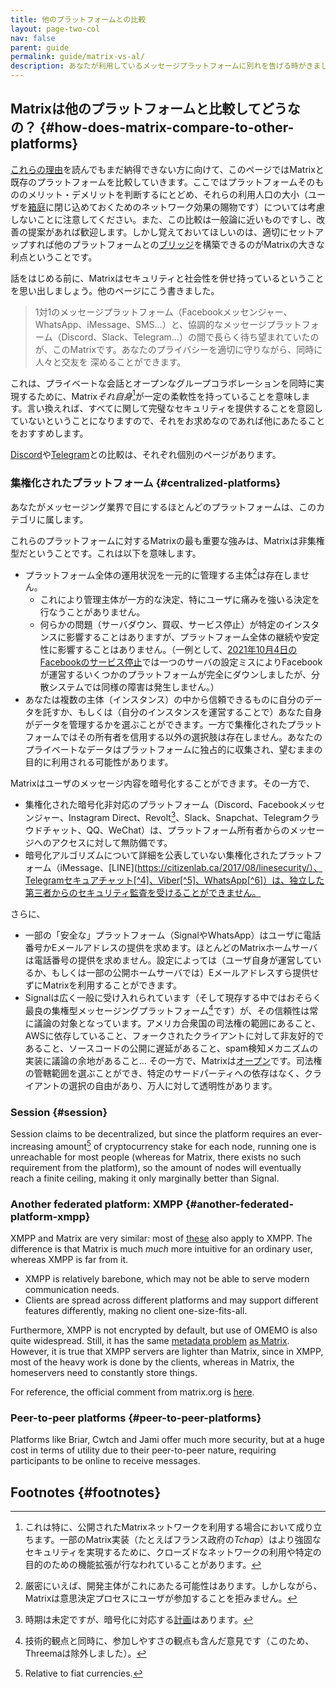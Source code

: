 ```yaml
---
title: 他のプラットフォームとの比較
layout: page-two-col
nav: false
parent: guide
permalink: guide/matrix-vs-al/
description: あなたが利用しているメッセージプラットフォームに別れを告げる時がきました。あなたを大切にする分散チャットプラットフォーム、Matrixに参加しましょう。
---
```


## Matrixは他のプラットフォームと比較してどうなの？ {#how-does-matrix-compare-to-other-platforms}

[これらの理由](../#why-matrix)を読んでもまだ納得できない方に向けて、このページではMatrixと既存のプラットフォームを比較していきます。ここではプラットフォームそのもののメリット・デメリットを判断するにとどめ、それらの利用人口の大小（ユーザを[箱庭](https://en.wikipedia.org/wiki/Closed_platform)に閉じ込めておくためのネットワーク効果の賜物です）については考慮しないことに注意してください。また、この比較は一般論に近いものですし、改善の提案があれば歓迎します。しかし覚えておいてほしいのは、適切にセットアップすれば他のプラットフォームとの[ブリッジ](../features/#all-about-bridges)を構築できるのがMatrixの大きな利点ということです。

話をはじめる前に、Matrixはセキュリティと社会性を併せ持っているということを思い出しましょう。他のページにこう書きました。

> 1対1のメッセージプラットフォーム（Facebookメッセンジャー、WhatsApp、iMessage、SMS…）と、協調的なメッセージプラットフォーム（Discord、Slack、Telegram…）の間で長らく待ち望まれていたのが、このMatrixです。あなたのプライバシーを適切に守りながら、同時に人々と交友を
深めることができます。

これは、プライベートな会話とオープンなグループコラボレーションを同時に実現するために、Matrix*それ自身*[^1]が一定の柔軟性を持っていることを意味します。言い換えれば、すべてに関して完璧なセキュリティを提供することを意図していないということになりますので、それをお求めなのであれば他にあたることをおすすめします。

[Discord](../matrix-vs-discord)や[Telegram](../matrix-vs-telegram)との比較は、それぞれ個別のページがあります。

### 集権化されたプラットフォーム {#centralized-platforms}

あなたがメッセージング業界で目にするほとんどのプラットフォームは、このカテゴリに属します。

これらのプラットフォームに対するMatrixの最も重要な強みは、Matrixは非集権型だということです。これは以下を意味します。

* プラットフォーム全体の運用状況を一元的に管理する主体[^2]は存在しません。
    * これにより管理主体が一方的な決定、特にユーザに痛みを強いる決定を行なうことがありません。
    * 何らかの問題（サーバダウン、買収、サービス停止）が特定のインスタンスに影響することはありますが、プラットフォーム全体の継続や安定性に影響することはありません。（一例として、[2021年10月4日のFacebookのサービス停止](https://en.wikipedia.org/wiki/2021_Facebook_outage)では一つのサーバの設定ミスによりFacebookが運営するいくつかのプラットフォームが完全にダウンしましたが、分散システムでは同様の障害は発生しません。）
* あなたは複数の主体（インスタンス）の中から信頼できるものに自分のデータを託すか、もしくは（自分のインスタンスを運営することで）あなた自身がデータを管理するかを選ぶことができます。一方で集権化されたプラットフォームではその所有者を信用する以外の選択肢は存在しません。あなたのプライベートなデータはプラットフォームに独占的に収集され、望むままの目的に利用される可能性があります。

Matrixはユーザのメッセージ内容を暗号化することができます。その一方で、

* 集権化された暗号化非対応のプラットフォーム（Discord、Facebookメッセンジャー、Instagram Direct、Revolt[^3]、Slack、Snapchat、Telegramクラウドチャット、QQ、WeChat）は、プラットフォーム所有者からのメッセージへのアクセスに対して無防備です。
* 暗号化アルゴリズムについて詳細を公表していない集権化されたプラットフォーム（iMessage、[LINE](https://citizenlab.ca/2017/08/linesecurity/）、Telegramセキュアチャット[^4]、Viber[^5]、WhatsApp[^6]）は、独立した第三者からのセキュリティ監査を受けることができません。

さらに、

* 一部の「安全な」プラットフォーム（SignalやWhatsApp）はユーザに電話番号かEメールアドレスの提供を求めます。ほとんどのMatrixホームサーバは電話番号の提供を求めません。設定によっては（ユーザ自身が運営しているか、もしくは一部の公開ホームサーバでは）Eメールアドレスすら提供せずにMatrixを利用することができます。
* Signalは広く一般に受け入れられています（そして現存する中ではおそらく最良の集権型メッセージングプラットフォーム[^7]です）が、その信頼性は常に議論の対象となっています。アメリカ合衆国の司法権の範囲にあること、AWSに依存していること、フォークされたクライアントに対して非友好的であること、ソースコードの公開に遅延があること、spam検知メカニズムの実装に議論の余地があること… その一方で、Matrixは[オープン](https://matrix.org/blog/2020/01/02/on-privacy-versus-freedom)です。司法権の管轄範囲を選ぶことができ、特定のサードパーティへの依存はなく、クライアントの選択の自由があり、万人に対して透明性があります。

### Session {#session}

Session claims to be decentralized, but since the platform requires an ever-increasing amount[^8] of cryptocurrency stake for each node, running one is unreachable for most people (whereas for Matrix, there exists no such requirement from the platform), so the amount of nodes will eventually reach a finite ceiling, making it only marginally better than Signal.

### Another federated platform: XMPP {#another-federated-platform-xmpp}

XMPP and Matrix are very similar: most of [these](../#why-matrix) also apply to XMPP. The difference is that Matrix is much *much* more intuitive for an ordinary user, whereas XMPP is far from it.

* XMPP is relatively barebone, which may not be able to serve modern communication needs.
* Clients are spread across different platforms and may support different features differently, making no client one-size-fits-all.

Furthermore, XMPP is not encrypted by default, but use of OMEMO is also quite widespread. Still, it has the same [metadata problem](https://infosec-handbook.eu/articles/xmpp-aitm/) [as Matrix](../#fn:1). However, it is true that XMPP servers are lighter than Matrix, since in XMPP, most of the heavy work is done by the clients, whereas in Matrix, the homeservers need to constantly store things.

For reference, the official comment from matrix.org is [here](https://matrix.org/faq/#what-is-the-difference-between-matrix-and-xmpp%3F).

### Peer-to-peer platforms {#peer-to-peer-platforms}

Platforms like Briar, Cwtch and Jami offer much more security, but at a huge cost in terms of utility due to their peer-to-peer nature, requiring participants to be online to receive messages.

## Footnotes {#footnotes}

[^1]: これは特に、公開されたMatrixネットワークを利用する場合において成り立ちます。一部のMatrix実装（たとえばフランス政府の*Tchap*）はより強固なセキュリティを実現するために、クローズドなネットワークの利用や特定の目的のための機能拡張が行なわれていることがあります。

[^2]: 厳密にいえば、開発主体がこれにあたる可能性はあります。しかしながら、Matrixは意思決定プロセスにユーザが参加することを拒みません。

[^3]: 時期は未定ですが、暗号化に対応する[計画](https://github.com/orgs/revoltchat/projects/3/views/1?filterQuery=encr)はあります。

[^4]: クラウドチャットは通信経路が暗号化されていないため、暗号化非対応と見なすことができます。セキュアチャットはTelegram独自のMTProtoプロトコルを利用していますが、機能面で深刻な制約があるためあまり利用されていません。

[^5]: Viberは、Signalプロトコルと似た（ただし同一ではない）暗号化メカニズムを使用していると主張しています。

[^6]: SignalはWhatsAppがSignalプロトコルを利用していると[主張しています](https://signal.org/blog/whatsapp-complete/)が、WhatsAppのソースは非公開であるため、主張の真偽を立証することは不可能です。

[^7]: 技術的観点と同時に、参加しやすさの観点も含んだ意見です（このため、Threemaは除外しました）。

[^8]: Relative to fiat currencies.
